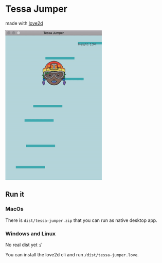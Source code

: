 # Tessa Jumper

made with [love2d](https://love2d.org/)

![](screencap.gif)

## Run it

### MacOs

There is `dist/tessa-jumper.zip` that you can run as native desktop app.

### Windows and Linux

No real dist yet :/

You can install the love2d cli and run `/dist/tessa-jumper.love`.
